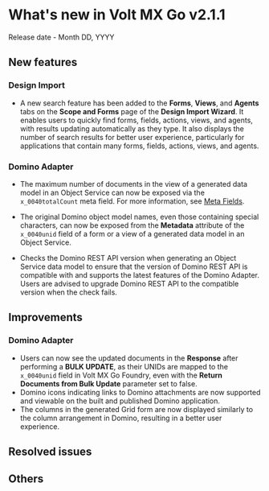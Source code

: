 # What's new in Volt MX Go v2.1.1

Release date - Month DD, YYYY

## New features

### Design Import

- A new search feature has been added to the **Forms**, **Views**, and **Agents** tabs on the **Scope and Forms** page of the **Design Import Wizard**. It enables users to quickly find forms, fields, actions, views, and agents, with results updating automatically as they type. It also displays the number of search results for better user experience, particularly for applications that contain many forms, fields, actions, views, and agents.

### Domino Adapter

- The maximum number of documents in the view of a generated data model in an Object Service can now be exposed via the `x_0040totalCount` meta field. For more information, see [Meta Fields](../../topicguides/datamodel.md#meta-fields).

- The original Domino object model names, even those containing special characters, can now be exposed from the **Metadata** attribute of the `x_0040unid` field of a form or a view of a generated data model in an Object Service.

- Checks the Domino REST API version when generating an Object Service data model to ensure that the version of Domino REST API is compatible with and supports the latest features of the Domino Adapter. Users are advised to upgrade Domino REST API to the compatible version when the check fails.

## Improvements

### Domino Adapter

- Users can now see the updated documents in the **Response** after performing a **BULK UPDATE**, as their UNIDs are mapped to the `x_0040unid` field in Volt MX Go Foundry, even with the **Return Documents from Bulk Update** parameter set to false.
- Domino icons indicating links to Domino attachments are now supported and viewable on the built and published Domino application.
- The columns in the generated Grid form are now displayed similarly to the column arrangement in Domino, resulting in a better user experience.

## Resolved issues

## Others